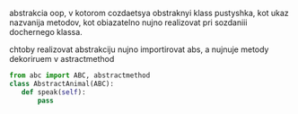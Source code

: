 abstrakcia oop,
 v kotorom cozdaetsya obstraknyi klass pustyshka,
kot ukaz nazvanija metodov, kot obiazatelno nujno realizovat 
 pri sozdaniii dochernego klassa.

 chtoby realizovat abstrakciju 
 nujno importirovat abs, a nujnuje metody dekoriruem 
 v astractmethod 
 ```py
 from abc import ABC, abstractmethod 
 class AbstractAnimal(ABC):
    def speak(self):
        pass
```
    
